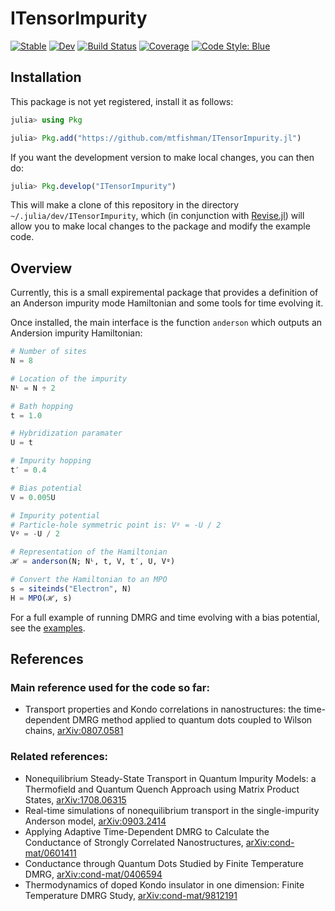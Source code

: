 # ITensorImpurity

[![Stable](https://img.shields.io/badge/docs-stable-blue.svg)](https://mtfishman.github.io/ITensorImpurity.jl/stable)
[![Dev](https://img.shields.io/badge/docs-dev-blue.svg)](https://mtfishman.github.io/ITensorImpurity.jl/dev)
[![Build Status](https://github.com/mtfishman/ITensorImpurity.jl/actions/workflows/CI.yml/badge.svg?branch=main)](https://github.com/mtfishman/ITensorImpurity.jl/actions/workflows/CI.yml?query=branch%3Amain)
[![Coverage](https://codecov.io/gh/mtfishman/ITensorImpurity.jl/branch/main/graph/badge.svg)](https://codecov.io/gh/mtfishman/ITensorImpurity.jl)
[![Code Style: Blue](https://img.shields.io/badge/code%20style-blue-4495d1.svg)](https://github.com/invenia/BlueStyle)

## Installation

This package is not yet registered, install it as follows:
```julia
julia> using Pkg

julia> Pkg.add("https://github.com/mtfishman/ITensorImpurity.jl")
```
If you want the development version to make local changes, you can then do:
```julia
julia> Pkg.develop("ITensorImpurity")
```
This will make a clone of this repository in the directory `~/.julia/dev/ITensorImpurity`, which (in conjunction with [Revise.jl](https://github.com/timholy/Revise.jl)) will allow you to make local changes to the package and modify the example code.

## Overview

Currently, this is a small expiremental package that provides a definition of an Anderson impurity mode Hamiltonian and some tools for time evolving it.

Once installed, the main interface is the function `anderson` which outputs an Andersion impurity Hamiltonian:
```julia
# Number of sites
N = 8

# Location of the impurity
Nᴸ = N ÷ 2

# Bath hopping
t = 1.0

# Hybridization paramater
U = t

# Impurity hopping
t′ = 0.4

# Bias potential
V = 0.005U

# Impurity potential
# Particle-hole symmetric point is: Vᵍ = -U / 2
Vᵍ = -U / 2

# Representation of the Hamiltonian
ℋ = anderson(N; Nᴸ, t, V, t′, U, Vᵍ)

# Convert the Hamiltonian to an MPO
s = siteinds("Electron", N)
H = MPO(ℋ, s)
```
For a full example of running DMRG and time evolving with a bias potential, see the [examples](https://github.com/mtfishman/ITensorImpurity.jl/tree/main/examples).

## References

### Main reference used for the code so far:

* Transport properties and Kondo correlations in nanostructures: the time-dependent DMRG method applied to quantum dots coupled to Wilson chains, [arXiv:0807.0581](https://arxiv.org/abs/0807.0581)

### Related references:

* Nonequilibrium Steady-State Transport in Quantum Impurity Models: a Thermofield and Quantum Quench Approach using Matrix Product States, [arXiv:1708.06315](https://arxiv.org/abs/1708.06315)
* Real-time simulations of nonequilibrium transport in the single-impurity Anderson model, [arXiv:0903.2414](https://arxiv.org/abs/0903.2414)
* Applying Adaptive Time-Dependent DMRG to Calculate the Conductance of Strongly Correlated Nanostructures, [arXiv:cond-mat/0601411](https://arxiv.org/abs/cond-mat/0601411)
* Conductance through Quantum Dots Studied by Finite Temperature DMRG, [arXiv:cond-mat/0406594](https://arxiv.org/abs/cond-mat/0406594)
* Thermodynamics of doped Kondo insulator in one dimension: Finite Temperature DMRG Study, [arXiv:cond-mat/9812191](https://arxiv.org/abs/cond-mat/9812191)

